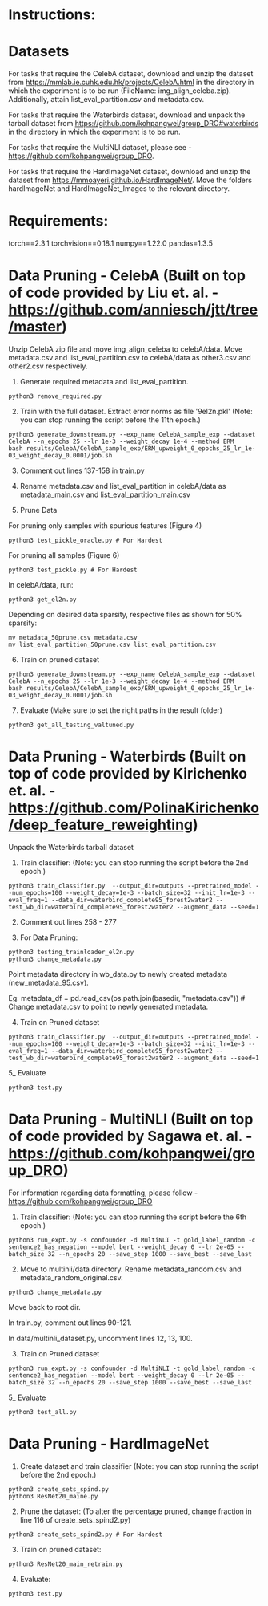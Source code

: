 # Instructions:

# Datasets

For tasks that require the CelebA dataset, download and unzip the dataset from https://mmlab.ie.cuhk.edu.hk/projects/CelebA.html in the directory in which the experiment is to be run (FileName: img_align_celeba.zip). Additionally, attain list_eval_partition.csv and metadata.csv.

For tasks that require the Waterbirds dataset, download and unpack the tarball dataset from https://github.com/kohpangwei/group_DRO#waterbirds in the directory in which the experiment is to be run.

For tasks that require the MultiNLI dataset, please see - https://github.com/kohpangwei/group_DRO.

For tasks that require the HardImageNet dataset, download and unzip the dataset from https://mmoayeri.github.io/HardImageNet/. Move the folders hardImageNet and HardImageNet_Images to the relevant directory.

# Requirements:

torch==2.3.1
torchvision==0.18.1
numpy==1.22.0
pandas=1.3.5

# Data Pruning - CelebA (Built on top of code provided by Liu et. al. - https://github.com/anniesch/jtt/tree/master)

Unzip CelebA zip file and move img_align_celeba to celebA/data. Move metadata.csv and list_eval_partition.csv to celebA/data as other3.csv and other2.csv respectively.

1) Generate required metadata and list_eval_partition.

```
python3 remove_required.py
```

2) Train with the full dataset. Extract error norms as file '9el2n.pkl' (Note: you can stop running the script before the 11th epoch.)
```
python3 generate_downstream.py --exp_name CelebA_sample_exp --dataset CelebA --n_epochs 25 --lr 1e-3 --weight_decay 1e-4 --method ERM
bash results/CelebA/CelebA_sample_exp/ERM_upweight_0_epochs_25_lr_1e-03_weight_decay_0.0001/job.sh
```

3) Comment out lines 137-158 in train.py

4) Rename metadata.csv and list_eval_partition in celebA/data as metadata_main.csv and list_eval_partition_main.csv

5) Prune Data

For pruning only samples with spurious features (Figure 4)

```
python3 test_pickle_oracle.py # For Hardest
```

For pruning all samples (Figure 6)

```
python3 test_pickle.py # For Hardest
```

In celebA/data, run:

```
python3 get_el2n.py
```

Depending on desired data sparsity, respective files as shown for 50% sparsity:

```
mv metadata_50prune.csv metadata.csv
mv list_eval_partition_50prune.csv list_eval_partition.csv
```

6) Train on pruned dataset

```
python3 generate_downstream.py --exp_name CelebA_sample_exp --dataset CelebA --n_epochs 25 --lr 1e-3 --weight_decay 1e-4 --method ERM
bash results/CelebA/CelebA_sample_exp/ERM_upweight_0_epochs_25_lr_1e-03_weight_decay_0.0001/job.sh
```

7) Evaluate (Make sure to set the right paths in the result folder)

```
python3 get_all_testing_valtuned.py
```


# Data Pruning - Waterbirds (Built on top of code provided by Kirichenko et. al. - https://github.com/PolinaKirichenko/deep_feature_reweighting)

Unpack the Waterbirds tarball dataset

1) Train classifier: (Note: you can stop running the script before the 2nd epoch.)

```
python3 train_classifier.py  --output_dir=outputs --pretrained_model --num_epochs=100 --weight_decay=1e-3 --batch_size=32 --init_lr=1e-3 --eval_freq=1 --data_dir=waterbird_complete95_forest2water2 --test_wb_dir=waterbird_complete95_forest2water2 --augment_data --seed=1
```

2) Comment out lines 258 - 277

3) For Data Pruning:

```
python3 testing_trainloader_el2n.py
python3 change_metadata.py
```

Point metadata directory in wb_data.py to newly created metadata (new_metadata_95.csv).

Eg: metadata_df = pd.read_csv(os.path.join(basedir, "metadata.csv")) # Change metadata.csv to point to newly generated metadata.


4) Train on Pruned dataset

```
python3 train_classifier.py  --output_dir=outputs --pretrained_model --num_epochs=100 --weight_decay=1e-3 --batch_size=32 --init_lr=1e-3 --eval_freq=1 --data_dir=waterbird_complete95_forest2water2 --test_wb_dir=waterbird_complete95_forest2water2 --augment_data --seed=1
```

5_ Evaluate

```
python3 test.py
```


# Data Pruning - MultiNLI (Built on top of code provided by Sagawa et. al. - https://github.com/kohpangwei/group_DRO)

For information regarding data formatting, please follow - https://github.com/kohpangwei/group_DRO

1) Train classifier:  (Note: you can stop running the script before the 6th epoch.)

```
python3 run_expt.py -s confounder -d MultiNLI -t gold_label_random -c sentence2_has_negation --model bert --weight_decay 0 --lr 2e-05 --batch_size 32 --n_epochs 20 --save_step 1000 --save_best --save_last
```

2) Move to multinli/data directory. Rename metadata_random.csv and metadata_random_original.csv.

```
python3 change_metadata.py
```
Move back to root dir.

In train.py, comment out lines 90-121.

In data/multinli_dataset.py, uncomment lines 12, 13, 100.


3) Train on Pruned dataset

```
python3 run_expt.py -s confounder -d MultiNLI -t gold_label_random -c sentence2_has_negation --model bert --weight_decay 0 --lr 2e-05 --batch_size 32 --n_epochs 20 --save_step 1000 --save_best --save_last
```

5_ Evaluate

```
python3 test_all.py
```


# Data Pruning - HardImageNet 

1) Create dataset and train classifier (Note: you can stop running the script before the 2nd epoch.)

```
python3 create_sets_spind.py
python3 ResNet20_maine.py
```

2) Prune the dataset: (To alter the percentage pruned, change fraction in line 116 of create_sets_spind2.py)

```
python3 create_sets_spind2.py # For Hardest
```

3) Train on pruned dataset:

```
python3 ResNet20_main_retrain.py
```

4) Evaluate:

```
python3 test.py
```
